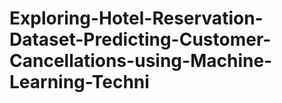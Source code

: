 # Exploring-Hotel-Reservation-Dataset-Predicting-Customer-Cancellations-using-Machine-Learning-Techni